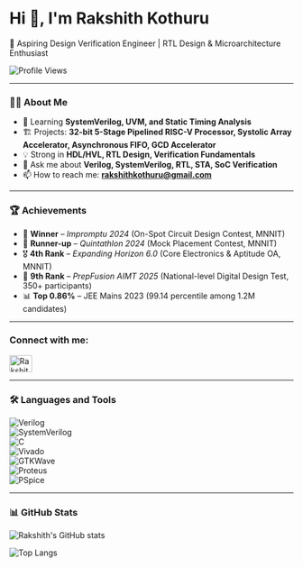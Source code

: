 # Hi 👋, I'm Rakshith Kothuru  

🚀 Aspiring Design Verification Engineer | RTL Design & Microarchitecture Enthusiast  

![Profile Views](https://komarev.com/ghpvc/?username=RakshithKothuru&color=blue&style=flat)

---

### 👨‍💻 About Me  
- 🌱 Learning **SystemVerilog, UVM, and Static Timing Analysis**  
- 🏗️ Projects: **32-bit 5-Stage Pipelined RISC-V Processor, Systolic Array Accelerator, Asynchronous FIFO, GCD Accelerator**  
- 💡 Strong in **HDL/HVL, RTL Design, Verification Fundamentals**  
- 💬 Ask me about **Verilog, SystemVerilog, RTL, STA, SoC Verification**  
- 📫 How to reach me: **rakshithkothuru@gmail.com**  

---

### 🏆 Achievements  
- 🥇 **Winner** – *Impromptu 2024* (On-Spot Circuit Design Contest, MNNIT)  
- 🥈 **Runner-up** – *Quintathlon 2024* (Mock Placement Contest, MNNIT)  
- 🎖️ **4th Rank** – *Expanding Horizon 6.0* (Core Electronics & Aptitude OA, MNNIT)  
- 🏅 **9th Rank** – *PrepFusion AIMT 2025* (National-level Digital Design Test, 350+ participants)  
- 📊 **Top 0.86%** – JEE Mains 2023 (99.14 percentile among 1.2M candidates)  

---

<h3 align="left">Connect with me:</h3>
<p align="left">
<a href="https://www.linkedin.com/in/rakshith-kothuru/" target="blank"><img align="center" src="https://raw.githubusercontent.com/rahuldkjain/github-profile-readme-generator/master/src/images/icons/Social/linked-in-alt.svg" alt="RakshithKOthuru" height="30" width="40" /></a>
</p>

---

### 🛠️ Languages and Tools  
![Verilog](https://img.shields.io/badge/Verilog-EDA-blue)  
![SystemVerilog](https://img.shields.io/badge/SystemVerilog-RTL-red)  
![C](https://img.shields.io/badge/C-Language-blue)  
![Vivado](https://img.shields.io/badge/Xilinx-Vivado-orange)  
![GTKWave](https://img.shields.io/badge/GTKWave-Waveform-green)  
![Proteus](https://img.shields.io/badge/Proteus-Simulation-lightblue)  
![PSpice](https://img.shields.io/badge/PSpice-Circuit-darkgreen)  

---

### 📊 GitHub Stats  
![Rakshith's GitHub stats](https://github-readme-stats.vercel.app/api?username=RakshithKothuru&show_icons=true&theme=tokyonight)  

![Top Langs](https://github-readme-stats.vercel.app/api/top-langs/?username=RakshithKothuru&layout=compact&theme=tokyonight)  
  

